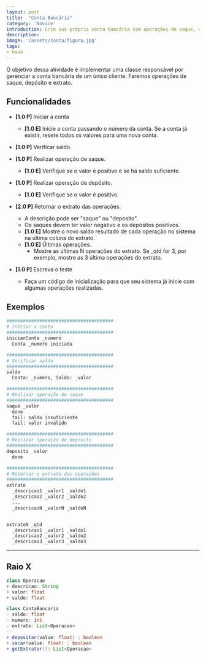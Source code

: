 ```yaml
---
layout: post
title:  "Conta Bancária"
category: 'Novice'
introduction: Crie sua própria conta bancária com operações de saque, deposito e transferência. Adicine 20 mil na conta, veja o saldo e sorria. Lindo eu sei, só aqui mesmo né seu liso.
description: 
image: '/assets/conta/figura.jpg'
tags:
- base
---
```



O objetivo dessa atividade é implementar uma classe responsável por gerenciar a conta bancária de um único cliente. Faremos operações de saque, depósito e extrato.

## Funcionalidades

- **[1.0 P]** Iniciar a conta 
    - **[1.0 E]** Inicie a conta passando o número da conta. Se a conta já existir, resete todos os valores para uma nova conta.
    

- **[1.0 P]** Verificar saldo.

- **[1.0 P]** Realizar operação de saque.
    - **[1.0 E]** Verifique se o valor é positivo e se há saldo suficiente.

- **[1.0 P]** Realizar operação de depósito.
    - **[1.0 E]** Verifique se o valor é positivo.

- **[2.0 P]** Retornar o extrato das operações.
    - A descrição pode ser "saque" ou "deposito".
    - Os saques devem ter valor negativo e os depósitos positivos.
    - **[1.0 E]** Mostre o novo saldo resultado de cada operação no sistema na última coluna do extrato.
    - **[1.0 E]** Últimas operações.
      - Mostre as últimas N operações do extrato. Se _qtd for 3, por exemplo, mostre as 3 última operações do extrato.

- **[1.0 P]** Escreva o teste 
    - Faça um código de inicialização para que seu sistema já inicie com algumas operações realizadas.

## Exemplos

```python
#######################################
# Iniciar a conta
#######################################
iniciarConta _numero
  Conta _numero iniciada

#######################################
# Verificar saldo
#######################################
saldo
  Conta: _numero, Saldo: _valor

#######################################
# Realizar operação de saque
#######################################
saque _valor
  done
  fail: saldo insuficiente
  fail: valor inválido

#######################################
# Realizar operação de depósito
#######################################
deposito _valor
  done

#######################################
# Retornar o extrato das operações
#######################################
extrato
  _descricao1 _valor1 _saldo1
  _descricao2 _valor2 _saldo2
  ...
  _descricaoN _valorN _saldoN


extratoN _qtd
  _descricao1 _valor1 _saldo1
  _descricao2 _valor2 _saldo2
  _descricao3 _valor3 _saldo3

```
---
## Raio X

````java
class Operacao
+ descricao: String
+ valor: float
+ saldo: float

class ContaBancaria
- saldo: float
- numero: int
- extrato: List<Operacao>
--
+ depositar(value: float) : boolean
+ sacar(value: float) : boolean
+ getExtrator(): List<Operacao>

````